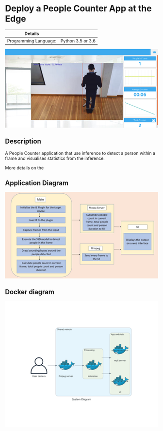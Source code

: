 # Deploy a People Counter App at the Edge

| Details               |                   |
| --------------------- | ----------------- |
| Programming Language: | Python 3.5 or 3.6 |

![people-counter-python](./docs/images/people-counter-image.png)

## Description

A People Counter application that use inference to detect a person within a frame and visualises statistics from the inference.

More details on the 

## Application Diagram

![architectural diagram](./docs/images/arch_diagram.png)

## Docker diagram

![docker diagram](./docs/diagrams/system_diagram.png)